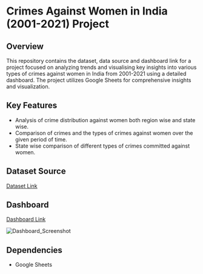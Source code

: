 # Crimes Against Women in India (2001-2021) Project 

## Overview

This repository contains the dataset, data source and dashboard link for a project focused on analyzing trends and visualising key insights into various types of crimes against women in India from 2001-2021 using a detailed dashboard. The project utilizes Google Sheets for comprehensive insights and visualization.

## Key Features

- Analysis of crime distribution against women both region wise and state wise.
- Comparison of crimes and the types of crimes against women over the given period of time.
- State wise comparison of different types of crimes committed against women.

## Dataset Source
[Dataset Link](https://www.kaggle.com/datasets/balajivaraprasad/crimes-against-women-in-india-2001-2021)

## Dashboard
[Dashboard Link](https://docs.google.com/spreadsheets/d/1NzlhcD1FLMAJ5KCEU_CGlKV072vk4KautzignMAPf3w/edit?gid=799737067#gid=799737067)

![Dashboard_Screenshot](https://github.com/user-attachments/assets/ee6115c8-0eb6-4301-a9c2-4d3562f68f1b)
## Dependencies

- Google Sheets

